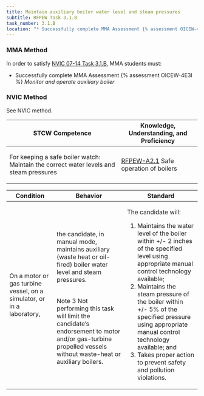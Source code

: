 ```yaml
---
title: Maintain auxiliary boiler water level and steam pressures
subtitle: RFPEW Task 3.1.B 
task_number: 3.1.B
location: "* Successfully complete MMA Assessment {% assessment OICEW-4E3I %} *Monitor and operate auxiliary boiler*" 
---
```



### MMA Method

In order to satisfy  [NVIC 07-14  Task  3.1.B]({{site.baseurl}}/assets/images/nvic-07-14.pdf), MMA students must:

* Successfully complete MMA Assessment {% assessment OICEW-4E3I %} *Monitor and operate auxiliary boiler*


### NVIC Method

<a onclick="togglevisibility('nvic_methods')" >See NVIC method.</a>

<div id='nvic_methods' class='hide'>

<table>
<thead>
<tr>
<th class='forty'> STCW Competence </th>
<th class='sixty'> Knowledge, Understanding, and Proficiency </th>
</tr>
</thead>




<tbody>
<tr><td markdown='1'>

For keeping a safe boiler watch: Maintain the correct water levels and steam pressures

</td><td markdown='1'>

[RFPEW-A2.1]({{site.baseurl}}/tables/34.html#RFPEW-A2.1) Safe operation of boilers

</td></tr>


</tbody>
</table>


<table>
<thead>
<tr><th class='twenty'>  Condition </th><th class='twenty'> Behavior </th><th  class='sixty'>Standard </th></tr>
</thead>
<tbody >



<tr><td markdown='1'>

On a motor or gas turbine vessel, on a simulator, or in a laboratory,

</td><td markdown='1'>

the candidate, in manual mode, maintains auxiliary (waste heat or oil-fired) boiler water level and steam pressures.

<br>

<div class="tooltip">Note 3
<span class="tooltiptext">
Not performing this task will limit the candidate’s endorsement to motor and/or gas-turbine propelled vessels without waste-heat or auxiliary boilers. 
</span>
</div>


</td><td markdown='1'>

The candidate will:

1. Maintains the water level of the boiler within +/- 2 inches of the specified level using appropriate manual control technology available;
2. Maintains the steam pressure of the boiler within +/- 5% of the specified pressure using appropriate manual control technology available; and
3. Takes proper action to prevent safety and pollution violations.

</td></tr>
</tbody>
</table>
</div>
